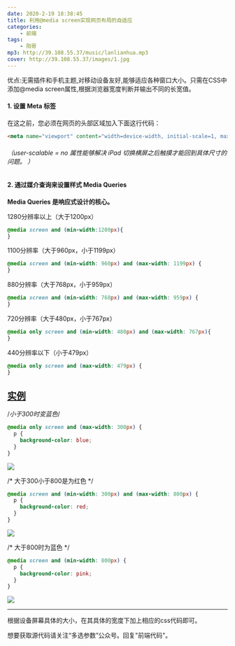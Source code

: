 ```yaml
---
date: 2020-2-19 18:38:45
title: 利用@media screen实现网页布局的自适应
categories: 
    - 前端
tags: 
    - 阳哥
mp3: http://39.108.55.37/music/lanlianhua.mp3
cover: http://39.108.55.37/images/1.jpg
---
```


优点:无需插件和手机主题,对移动设备友好,能够适应各种窗口大小。只需在CSS中添加@media screen属性,根据浏览器宽度判断并输出不同的长宽值。

#### 1. 设置 Meta 标签

在这之前，您必须在网页的头部区域加入下面这行代码：

```html
<meta name="viewport" content="width=device-width, initial-scale=1, maximum-scale=1, user-scalable=no">
```
###### （user-scalable = no 属性能够解决 iPad 切换横屏之后触摸才能回到具体尺寸的问题。 ）

#### 2. 通过媒介查询来设置样式 Media Queries

**Media Queries 是响应式设计的核心。**

1280分辨率以上（大于1200px）

```css
@media screen and (min-width:1200px){
}
```

 

1100分辨率（大于960px，小于1199px）

```css
@media screen and (min-width: 960px) and (max-width: 1199px) {   
}
```

 

880分辨率（大于768px，小于959px）

```css
@media screen and (min-width: 768px) and (max-width: 959px) {   
}
```

 

720分辨率（大于480px，小于767px）

```css
@media only screen and (min-width: 480px) and (max-width: 767px){  
}
```

 

440分辨率以下（小于479px）

```css
@media only screen and (max-width: 479px) {   
}
```

## <u>实例</u>

/*小于300时变蓝色*/

```css
@media only screen and (max-width: 300px) {
  p {
​    background-color: blue;
  }
}
```

![](C:\Users\Administrator\Desktop\6d10af284b02b0668c0e1c8759fef60.png)

/* 大于300小于800是为红色 */



```css
@media screen and (min-width: 300px) and (max-width: 800px) {
  p {
​    background-color: red;
  }
}
```

![](C:\Users\Administrator\Desktop\3929c5bd7b58a0e74d1c849209bd04c.png)

/* 大于800时为蓝色 */



```css
@media screen and (min-width: 800px) {
  p {
​    background-color: pink;
  }
}
```

![](C:\Users\Administrator\Desktop\c140ad2cd52cb6b5a34553e99d52914.png)

------

根据设备屏幕具体的大小，在其具体的宽度下加上相应的css代码即可。

想要获取源代码请关注“多选参数”公众号。回复"前端代码"。